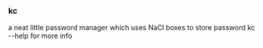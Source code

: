### kc
a neat little password manager which uses NaCl boxes to store password
kc --help for more info

